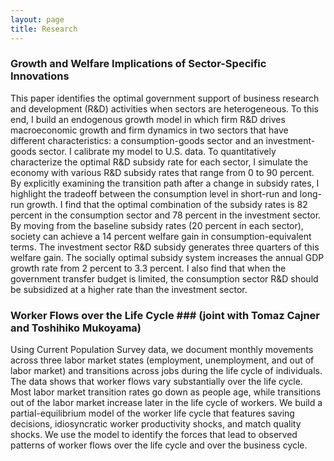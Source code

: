 ```yaml
---
layout: page
title: Research
---
```

### Growth and Welfare Implications of Sector-Specific Innovations ###

This paper identifies the optimal government support of business research and development (R&D) activities when sectors are heterogeneous. To this end, I build an endogenous growth model in which firm R&D drives macroeconomic growth and firm dynamics in two sectors that have different characteristics: a consumption-goods sector and an investment-goods sector. I calibrate my model to U.S. data. To quantitatively characterize the optimal R&D subsidy rate for each sector, I simulate the economy with various R&D subsidy rates that range from 0 to 90 percent. By explicitly examining the transition path after a change in subsidy rates, I highlight the tradeoff between the consumption level in short-run and long-run growth. I find that the optimal combination of the subsidy rates is 82 percent in the consumption sector and 78 percent in the investment sector. By moving from the baseline subsidy rates (20 percent in each sector), society can achieve a 14 percent welfare gain in consumption-equivalent terms. The investment sector R&D subsidy generates three quarters of this welfare gain. The socially optimal subsidy system increases the annual GDP growth rate from 2 percent to 3.3 percent. I also find that when the government transfer budget is limited, the consumption sector R&D should be subsidized at a higher rate than the investment sector.

### Worker Flows over the Life Cycle ### (joint with Tomaz Cajner and Toshihiko Mukoyama)

Using Current Population Survey data, we document monthly movements across three labor market states (employment, unemployment, and out of labor market) and transitions across jobs during the life cycle of individuals. The data shows that worker flows vary substantially over the life cycle. Most labor market transition rates go down as people age, while transitions out of the labor market increase later in the life cycle of workers. We build a partial-equilibrium model of the worker life cycle that features saving decisions, idiosyncratic worker productivity shocks, and match quality shocks. We use the model to identify the forces that lead to observed patterns of worker flows over the life cycle and over the business cycle.
